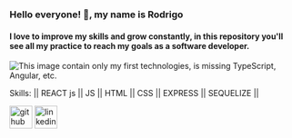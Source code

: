 
### Hello everyone! 👋, my name is Rodrigo
#### I love to improve my skills and grow constantly, in this repository you'll see all my practice to reach my goals as a software developer.  

![This image contain only my first technologies, is missing TypeScript, Angular, etc.](https://i.imgur.com/NchFR5o.png)


Skills: || REACT js || JS || HTML || CSS || EXPRESS || SEQUELIZE ||



[<img src='https://cdn.jsdelivr.net/npm/simple-icons@3.0.1/icons/github.svg' alt='github' height='40'>](https://github.com/RodriOrozco)  [<img src='https://cdn.jsdelivr.net/npm/simple-icons@3.0.1/icons/linkedin.svg' alt='linkedin' height='40'>](https://www.linkedin.com/in/rodri-orozco/)  

